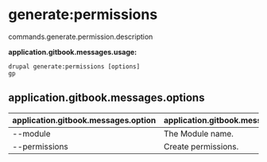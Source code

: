 # generate:permissions
commands.generate.permission.description

**application.gitbook.messages.usage:**
```
drupal generate:permissions [options]
gp
```

## application.gitbook.messages.options
application.gitbook.messages.option | application.gitbook.messages.details
-------|-------------
--module | The Module name.
--permissions | Create permissions.
